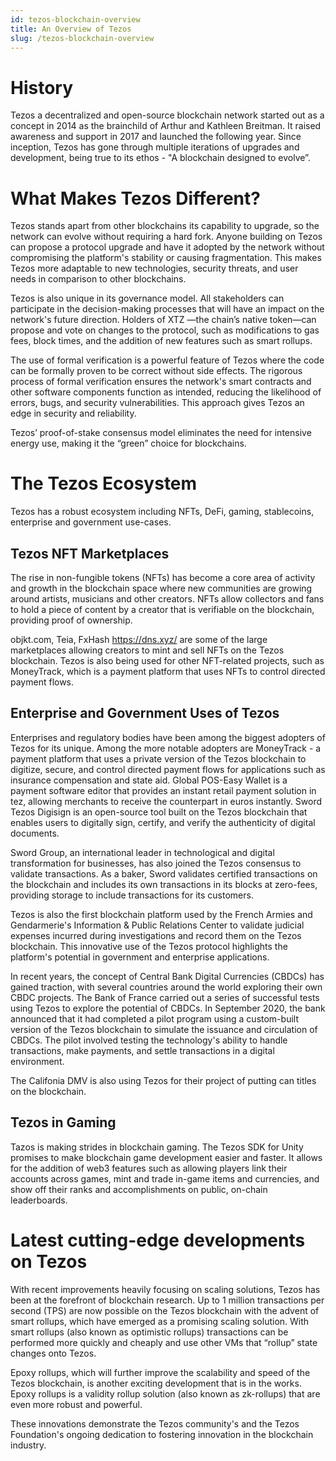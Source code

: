 ```yaml
---
id: tezos-blockchain-overview
title: An Overview of Tezos
slug: /tezos-blockchain-overview
---
```


# History

Tezos a decentralized and open-source blockchain network started out as a concept in 2014 as the brainchild of Arthur and Kathleen Breitman. It raised awareness and support in 2017 and launched the following year. Since inception, Tezos has gone through multiple iterations of upgrades and development, being true to its ethos - "A blockchain designed to evolve”.

# What Makes Tezos Different?

Tezos stands apart from other blockchains its capability to upgrade, so the network can evolve without requiring a hard fork. Anyone building on Tezos can propose a protocol upgrade and have it adopted by the network without compromising the platform's stability or causing fragmentation. This makes Tezos more adaptable to new technologies, security threats, and user needs in comparison to other blockchains.

Tezos is also unique in its governance model. All stakeholders can participate in the decision-making processes that will have an impact on the network's future direction. Holders of XTZ —the chain’s native token—can propose and vote on changes to the protocol, such as modifications to gas fees, block times, and the addition of new features such as smart rollups.

The use of formal verification is a powerful feature of Tezos where the code can be formally proven to be correct without side effects. The rigorous process of formal verification ensures the network's smart contracts and other software components function as intended, reducing the likelihood of errors, bugs, and security vulnerabilities. This approach gives Tezos an edge in security and reliability. 

Tezos’ proof-of-stake consensus model eliminates the need for intensive energy use, making it the “green” choice for blockchains. 

# The Tezos Ecosystem

Tezos has a robust ecosystem including NFTs, DeFi, gaming, stablecoins, enterprise and government use-cases. 


## Tezos NFT Marketplaces

The rise in non-fungible tokens (NFTs) has become a core area of activity and growth in the blockchain space where new communities are growing around artists, musicians and other creators. NFTs allow collectors and fans to hold a piece of content by a creator that is verifiable on the blockchain, providing proof of ownership.

objkt.com, Teia, FxHash https://dns.xyz/ are some of the large marketplaces allowing creators to mint and sell NFTs on the Tezos blockchain. 
Tezos is also being used for other NFT-related projects, such as MoneyTrack, which is a payment platform that uses NFTs to control directed payment flows.

## Enterprise and Government Uses of Tezos

Enterprises and regulatory bodies have been among the biggest adopters of Tezos for its unique. Among the more notable adopters are MoneyTrack - a payment platform that uses a private version of the Tezos blockchain to digitize, secure, and control directed payment flows for applications such as insurance compensation and state aid. Global POS-Easy Wallet is a payment software editor that provides an instant retail payment solution in tez, allowing merchants to receive the counterpart in euros instantly. Sword Tezos Digisign is an open-source tool built on the Tezos blockchain that enables users to digitally sign, certify, and verify the authenticity of digital documents.

Sword Group, an international leader in technological and digital transformation for businesses, has also joined the Tezos consensus to validate transactions. As a baker, Sword validates certified transactions on the blockchain and includes its own transactions in its blocks at zero-fees, providing storage to include transactions for its customers.

Tezos is also the first blockchain platform used by the French Armies and Gendarmerie's Information & Public Relations Center to validate judicial expenses incurred during investigations and record them on the Tezos blockchain. This innovative use of the Tezos protocol highlights the platform's potential in government and enterprise applications.

In recent years, the concept of Central Bank Digital Currencies (CBDCs) has gained traction, with several countries around the world exploring their own CBDC projects. The Bank of France carried out a series of successful tests using Tezos to explore the potential of CBDCs. In September 2020, the bank announced that it had completed a pilot program using a custom-built version of the Tezos blockchain to simulate the issuance and circulation of CBDCs. The pilot involved testing the technology's ability to handle transactions, make payments, and settle transactions in a digital environment.

The Califonia DMV is also using Tezos for their project of putting can titles on the blockchain. 

## Tezos in Gaming

Tazos is making strides in blockchain gaming. The Tezos SDK for Unity promises to make blockchain game development easier and faster. It allows for the addition of web3 features such as allowing players link their accounts across games, mint and trade in-game items and currencies, and show off their ranks and accomplishments on public, on-chain leaderboards.

# Latest cutting-edge developments on Tezos

With recent improvements heavily focusing on scaling solutions, Tezos has been at the forefront of blockchain research. Up to 1 million transactions per second (TPS) are now possible on the Tezos blockchain with the advent of smart rollups, which have emerged as a promising scaling solution. With smart rollups (also known as optimistic rollups) transactions can be performed more quickly and cheaply and use other VMs that “rollup” state changes onto Tezos.

Epoxy rollups, which will further improve the scalability and speed of the Tezos blockchain, is another exciting development that is in the works. Epoxy rollups is a validity rollup solution (also known as zk-rollups) that are even more robust and powerful.

These innovations demonstrate the Tezos community's and the Tezos Foundation's ongoing dedication to fostering innovation in the blockchain industry.